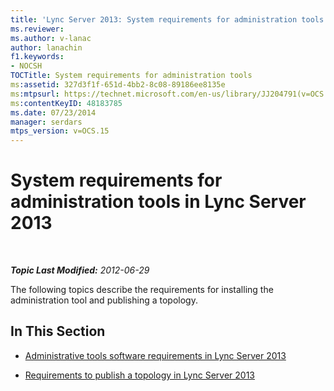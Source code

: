 ```yaml
---
title: 'Lync Server 2013: System requirements for administration tools'
ms.reviewer: 
ms.author: v-lanac
author: lanachin
f1.keywords:
- NOCSH
TOCTitle: System requirements for administration tools
ms:assetid: 327d3f1f-651d-4bb2-8c08-89186ee8135e
ms:mtpsurl: https://technet.microsoft.com/en-us/library/JJ204791(v=OCS.15)
ms:contentKeyID: 48183785
ms.date: 07/23/2014
manager: serdars
mtps_version: v=OCS.15
---
```


<div data-xmlns="http://www.w3.org/1999/xhtml">

<div class="topic" data-xmlns="http://www.w3.org/1999/xhtml" data-msxsl="urn:schemas-microsoft-com:xslt" data-cs="http://msdn.microsoft.com/en-us/">

<div data-asp="http://msdn2.microsoft.com/asp">

# System requirements for administration tools in Lync Server 2013

</div>

<div id="mainSection">

<div id="mainBody">

<span> </span>

_**Topic Last Modified:** 2012-06-29_

The following topics describe the requirements for installing the administration tool and publishing a topology.

<div>

## In This Section

  - [Administrative tools software requirements in Lync Server 2013](lync-server-2013-administrative-tools-software-requirements.md)

  - [Requirements to publish a topology in Lync Server 2013](lync-server-2013-requirements-to-publish-a-topology.md)

</div>

</div>

<span> </span>

</div>

</div>

</div>

